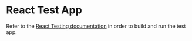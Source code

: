 # React Test App

Refer to the [React Testing documentation](/docs/react/testing.md) in order to build and run the test app.
